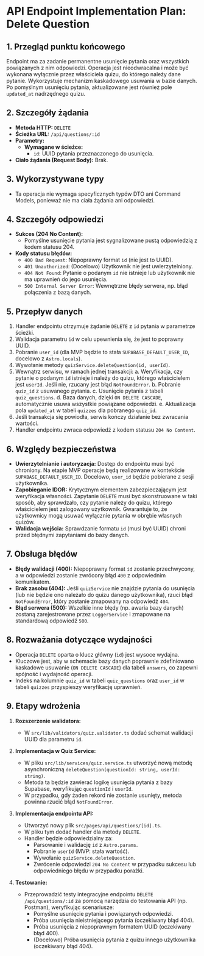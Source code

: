 # API Endpoint Implementation Plan: Delete Question

## 1. Przegląd punktu końcowego

Endpoint ma za zadanie permanentne usunięcie pytania oraz wszystkich powiązanych z nim odpowiedzi. Operacja jest nieodwracalna i może być wykonana wyłącznie przez właściciela quizu, do którego należy dane pytanie. Wykorzystuje mechanizm kaskadowego usuwania w bazie danych. Po pomyślnym usunięciu pytania, aktualizowane jest również pole `updated_at` nadrzędnego quizu.

## 2. Szczegóły żądania

- **Metoda HTTP:** `DELETE`
- **Ścieżka URL:** `/api/questions/:id`
- **Parametry:**
  - **Wymagane w ścieżce:**
    - `id`: UUID pytania przeznaczonego do usunięcia.
- **Ciało żądania (Request Body):** Brak.

## 3. Wykorzystywane typy

- Ta operacja nie wymaga specyficznych typów DTO ani Command Models, ponieważ nie ma ciała żądania ani odpowiedzi.

## 4. Szczegóły odpowiedzi

- **Sukces (204 No Content):**
  - Pomyślne usunięcie pytania jest sygnalizowane pustą odpowiedzią z kodem statusu 204.
- **Kody statusu błędów:**
  - `400 Bad Request`: Niepoprawny format `id` (nie jest to UUID).
  - `401 Unauthorized`: (Docelowo) Użytkownik nie jest uwierzytelniony.
  - `404 Not Found`: Pytanie o podanym `id` nie istnieje lub użytkownik nie ma uprawnień do jego usunięcia.
  - `500 Internal Server Error`: Wewnętrzne błędy serwera, np. błąd połączenia z bazą danych.

## 5. Przepływ danych

1. Handler endpointu otrzymuje żądanie `DELETE` z `id` pytania w parametrze ścieżki.
2. Walidacja parametru `id` w celu upewnienia się, że jest to poprawny UUID.
3. Pobranie `user_id` (dla MVP będzie to stała `SUPABASE_DEFAULT_USER_ID`, docelowo z `Astro.locals`).
4. Wywołanie metody `quizService.deleteQuestion(id, userId)`.
5. Wewnątrz serwisu, w ramach jednej transakcji:
   a. Weryfikacja, czy pytanie o podanym `id` istnieje i należy do quizu, którego właścicielem jest `userId`. Jeśli nie, rzucany jest błąd `NotFoundError`.
   b. Pobranie `quiz_id` z usuwanego pytania.
   c. Usunięcie pytania z tabeli `quiz_questions`.
   d. Baza danych, dzięki `ON DELETE CASCADE`, automatycznie usuwa wszystkie powiązane odpowiedzi.
   e. Aktualizacja pola `updated_at` w tabeli `quizzes` dla pobranego `quiz_id`.
6. Jeśli transakcja się powiodła, serwis kończy działanie bez zwracania wartości.
7. Handler endpointu zwraca odpowiedź z kodem statusu `204 No Content`.

## 6. Względy bezpieczeństwa

- **Uwierzytelnianie i autoryzacja:** Dostęp do endpointu musi być chroniony. Na etapie MVP operacje będą realizowane w kontekście `SUPABASE_DEFAULT_USER_ID`. Docelowo, `user_id` będzie pobierane z sesji użytkownika.
- **Zapobieganie IDOR:** Krytycznym elementem zabezpieczającym jest weryfikacja własności. Zapytanie `DELETE` musi być skonstruowane w taki sposób, aby sprawdzało, czy pytanie należy do quizu, którego właścicielem jest zalogowany użytkownik. Gwarantuje to, że użytkownicy mogą usuwać wyłącznie pytania w obrębie własnych quizów.
- **Walidacja wejścia:** Sprawdzanie formatu `id` (musi być UUID) chroni przed błędnymi zapytaniami do bazy danych.

## 7. Obsługa błędów

- **Błędy walidacji (400):** Niepoprawny format `id` zostanie przechwycony, a w odpowiedzi zostanie zwrócony błąd `400` z odpowiednim komunikatem.
- **Brak zasobu (404):** Jeśli `quizService` nie znajdzie pytania do usunięcia (lub nie będzie ono należało do quizu danego użytkownika), rzuci błąd `NotFoundError`, który zostanie zmapowany na odpowiedź `404`.
- **Błąd serwera (500):** Wszelkie inne błędy (np. awaria bazy danych) zostaną zarejestrowane przez `LoggerService` i zmapowane na standardową odpowiedź `500`.

## 8. Rozważania dotyczące wydajności

- Operacja `DELETE` oparta o klucz główny (`id`) jest wysoce wydajna.
- Kluczowe jest, aby w schemacie bazy danych poprawnie zdefiniowano kaskadowe usuwanie (`ON DELETE CASCADE`) dla tabeli `answers`, co zapewni spójność i wydajność operacji.
- Indeks na kolumnie `quiz_id` w tabeli `quiz_questions` oraz `user_id` w tabeli `quizzes` przyspieszy weryfikację uprawnień.

## 9. Etapy wdrożenia

1. **Rozszerzenie walidatora:**
   - W `src/lib/validators/quiz.validator.ts` dodać schemat walidacji UUID dla parametru `id`.

2. **Implementacja w Quiz Service:**
   - W pliku `src/lib/services/quiz.service.ts` utworzyć nową metodę asynchroniczną `deleteQuestion(questionId: string, userId: string)`.
   - Metoda ta będzie zawierać logikę usunięcia pytania z bazy Supabase, weryfikując `questionId` i `userId`.
   - W przypadku, gdy żaden rekord nie zostanie usunięty, metoda powinna rzucić błąd `NotFoundError`.

3. **Implementacja endpointu API:**
   - Utworzyć nowy plik `src/pages/api/questions/[id].ts`.
   - W pliku tym dodać handler dla metody `DELETE`.
   - Handler będzie odpowiedzialny za:
     - Parsowanie i walidację `id` z `Astro.params`.
     - Pobranie `userId` (MVP: stała wartość).
     - Wywołanie `quizService.deleteQuestion`.
     - Zwrócenie odpowiedzi `204 No Content` w przypadku sukcesu lub odpowiedniego błędu w przypadku porażki.

4. **Testowanie:**
   - Przeprowadzić testy integracyjne endpointu `DELETE /api/questions/:id` za pomocą narzędzia do testowania API (np. Postman), weryfikując scenariusze:
     - Pomyślne usunięcie pytania i powiązanych odpowiedzi.
     - Próba usunięcia nieistniejącego pytania (oczekiwany błąd 404).
     - Próba usunięcia z niepoprawnym formatem UUID (oczekiwany błąd 400).
     - (Docelowo) Próba usunięcia pytania z quizu innego użytkownika (oczekiwany błąd 404).
